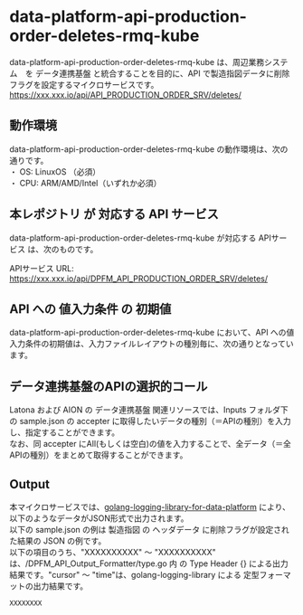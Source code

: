 # data-platform-api-production-order-deletes-rmq-kube

data-platform-api-production-order-deletes-rmq-kube は、周辺業務システム　を データ連携基盤 と統合することを目的に、API で製造指図データに削除フラグを設定するマイクロサービスです。  
https://xxx.xxx.io/api/API_PRODUCTION_ORDER_SRV/deletes/

## 動作環境
data-platform-api-production-order-deletes-rmq-kube の動作環境は、次の通りです。  
・ OS: LinuxOS （必須）  
・ CPU: ARM/AMD/Intel（いずれか必須）  

## 本レポジトリ が 対応する API サービス
data-platform-api-production-order-deletes-rmq-kube が対応する APIサービス は、次のものです。

APIサービス URL: https://xxx.xxx.io/api/DPFM_API_PRODUCTION_ORDER_SRV/deletes/

## API への 値入力条件 の 初期値
data-platform-api-production-order-deletes-rmq-kube において、API への値入力条件の初期値は、入力ファイルレイアウトの種別毎に、次の通りとなっています。  

## データ連携基盤のAPIの選択的コール

Latona および AION の データ連携基盤 関連リソースでは、Inputs フォルダ下の sample.json の accepter に取得したいデータの種別（＝APIの種別）を入力し、指定することができます。  
なお、同 accepter にAll(もしくは空白)の値を入力することで、全データ（＝全APIの種別）をまとめて取得することができます。  

## Output  
本マイクロサービスでは、[golang-logging-library-for-data-platform](https://github.com/latonaio/golang-logging-library-for-data-platform) により、以下のようなデータがJSON形式で出力されます。  
以下の sample.json の例は 製造指図 の ヘッダデータ に削除フラグが設定された結果の JSON の例です。  
以下の項目のうち、"XXXXXXXXXX" ～ "XXXXXXXXXX" は、/DPFM_API_Output_Formatter/type.go 内 の Type Header {} による出力結果です。"cursor" ～ "time"は、golang-logging-library による 定型フォーマットの出力結果です。  

```
XXXXXXXX
```
